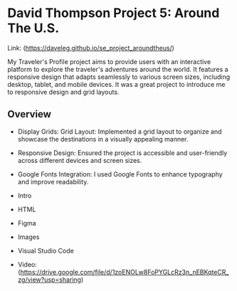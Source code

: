 # David Thompson Project 5: Around The U.S.

Link: (https://daveleg.github.io/se_project_aroundtheus/)

My Traveler's Profile project aims to provide users with an interactive platform to explore the traveler's adventures around the world. It features a responsive design that adapts seamlessly to various screen sizes, including desktop, tablet, and mobile devices. It was a great project to introduce me to responsive design and grid layouts.

## Overview  

* Display Grids: Grid Layout: Implemented a grid layout to organize and showcase the destinations in a   visually appealing manner.
* Responsive Design: Ensured the project is accessible and user-friendly across different devices and   screen sizes.
 * Google Fonts Integration: I used Google Fonts to enhance typography and improve readability.
* Intro 
* HTML 
* Figma  
* Images
* Visual Studio Code
 
* Video: (https://drive.google.com/file/d/1zoENOLw8FoPYGLcRz3n_nEBKqteCR_zg/view?usp=sharing)

  
